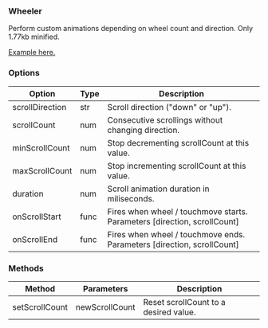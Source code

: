 ### Wheeler

Perform custom animations depending on wheel count and direction. Only 1.77kb minified. 

[Example here.](https://dimslaev.github.io/wheeler/example/example.html)

### Options

| Option          | Type | Description                                        |
| --------------- | ---- | -------------------------------------------------- |
| scrollDirection | str  | Scroll direction ("down" or "up").                 |
| scrollCount     | num  | Consecutive scrollings without changing direction. |
| minScrollCount  | num  | Stop decrementing scrollCount at this value.       |
| maxScrollCount  | num  | Stop incrementing scrollCount at this value.       |
| duration        | num  | Scroll animation duration in miliseconds.          |
| onScrollStart | func | Fires when wheel / touchmove starts. Parameters [direction, scrollCount]|
| onScrollEnd   | func | Fires when wheel / touchmove ends.  Parameters [direction, scrollCount] |

### Methods

| Method         | Parameters     | Description                           |
| -------------- | -------------- | ------------------------------------- |
| setScrollCount | newScrollCount | Reset scrollCount to a desired value. |
